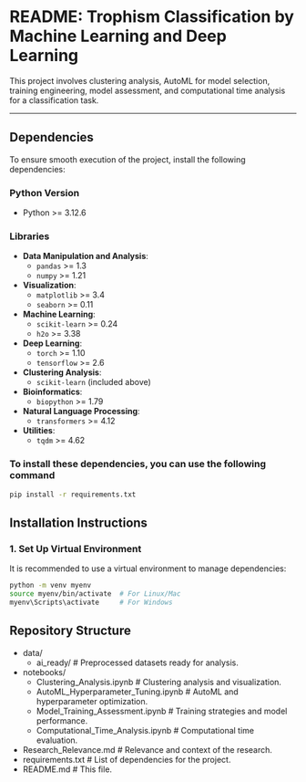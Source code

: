 # **README: Trophism Classification by Machine Learning and Deep Learning**

This project involves clustering analysis, AutoML for model selection, training engineering, model assessment, and computational time analysis for a classification task.

---

## **Dependencies**
To ensure smooth execution of the project, install the following dependencies:

### **Python Version**
- Python >= 3.12.6

### **Libraries**
- **Data Manipulation and Analysis**:
  - `pandas` >= 1.3
  - `numpy` >= 1.21
- **Visualization**:
  - `matplotlib` >= 3.4
  - `seaborn` >= 0.11
- **Machine Learning**:
  - `scikit-learn` >= 0.24
  - `h2o` >= 3.38
- **Deep Learning**:
  - `torch` >= 1.10
  - `tensorflow` >= 2.6
- **Clustering Analysis**:
  - `scikit-learn` (included above)
- **Bioinformatics**:
  - `biopython` >= 1.79
- **Natural Language Processing**:
  - `transformers` >= 4.12
- **Utilities**:
  - `tqdm` >= 4.62

### **To install these dependencies, you can use the following command**
```bash
pip install -r requirements.txt
```

## **Installation Instructions**
### 1. Set Up Virtual Environment
It is recommended to use a virtual environment to manage dependencies:
```bash
python -m venv myenv
source myenv/bin/activate  # For Linux/Mac
myenv\Scripts\activate     # For Windows
```

## **Repository Structure**
- data/
  - ai_ready/                      # Preprocessed datasets ready for analysis.
- notebooks/
  - Clustering_Analysis.ipynb          # Clustering analysis and visualization.
  - AutoML_Hyperparameter_Tuning.ipynb # AutoML and hyperparameter optimization.
  - Model_Training_Assessment.ipynb    # Training strategies and model performance.
  - Computational_Time_Analysis.ipynb  # Computational time evaluation.
- Research_Relevance.md           # Relevance and context of the research.
- requirements.txt                # List of dependencies for the project.
- README.md                       # This file.

